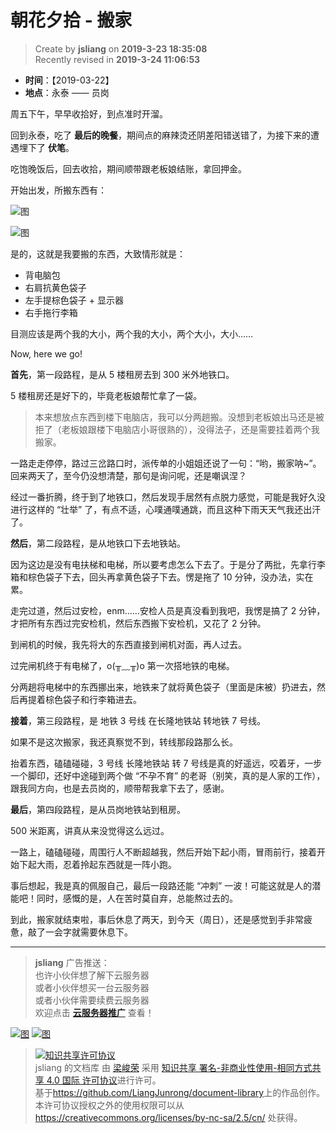 朝花夕拾 - 搬家
===

> Create by **jsliang** on **2019-3-23 18:35:08**  
> Recently revised in **2019-3-24 11:06:53**

* **时间**：【2019-03-22】
* **地点**：永泰 —— 员岗

周五下午，早早收拾好，到点准时开溜。

回到永泰，吃了 **最后的晚餐**，期间点的麻辣烫还阴差阳错送错了，为接下来的遭遇埋下了 **伏笔**。

吃饱晚饭后，回去收拾，期间顺带跟老板娘结账，拿回押金。

开始出发，所搬东西有：

![图](../../../public-repertory/img/other-monologue-2019-03-22-1.jpg)

![图](../../../public-repertory/img/other-monologue-2019-03-22-2.jpg)

是的，这就是我要搬的东西，大致情形就是：

* 背电脑包
* 右肩抗黄色袋子
* 左手提棕色袋子 + 显示器
* 右手拖行李箱

目测应该是两个我的大小，两个我的大小，两个大小，大小……

Now, here we go!

**首先**，第一段路程，是从 5 楼租房去到 300 米外地铁口。

5 楼租房还是好下的，毕竟老板娘帮忙拿了一袋。

> 本来想放点东西到楼下电脑店，我可以分两趟搬。没想到老板娘出马还是被拒了（老板娘跟楼下电脑店小哥很熟的），没得法子，还是需要挂着两个我搬家。

一路走走停停，路过三岔路口时，派传单的小姐姐还说了一句：“哟，搬家呐~”。回来两天了，至今仍没想清楚，那句是询问呢，还是嘲讽涅？

经过一番折腾，终于到了地铁口，然后发现手居然有点脱力感觉，可能是我好久没进行这样的 “壮举” 了，有点不适，心噗通噗通跳，而且这种下雨天天气我还出汗了。

**然后**，第二段路程，是从地铁口下去地铁站。

因为这边是没有电扶梯和电梯，所以要考虑怎么下去了。于是分了两批，先拿行李箱和棕色袋子下去，回头再拿黄色袋子下去。愣是拖了 10 分钟，没办法，实在累。

走完过道，然后过安检，enm......安检人员是真没看到我吧，我愣是搞了 2 分钟，才把所有东西过完安检机，然后东西搬下安检机，又花了 2 分钟。

到闸机的时候，我先将大的东西直接到闸机对面，再人过去。

过完闸机终于有电梯了，o(╥﹏╥)o 第一次搭地铁的电梯。

分两趟将电梯中的东西挪出来，地铁来了就将黄色袋子（里面是床被）扔进去，然后再提着棕色袋子和行李箱进去。

**接着**，第三段路程，是 地铁 3 号线 在长隆地铁站 转地铁 7 号线。

如果不是这次搬家，我还真察觉不到，转线那段路那么长。

抬着东西，磕磕碰碰，3 号线 长隆地铁站 转 7 号线是真的好遥远，咬着牙，一步一个脚印，还好中途碰到两个做 “不孕不育” 的老哥（别笑，真的是人家的工作），跟我同方向，也是去员岗的，顺带帮我拿下去了，感谢。

**最后**，第四段路程，是从员岗地铁站到租房。

500 米距离，讲真从来没觉得这么远过。

一路上，磕磕碰碰，周围行人不断超越我，然后开始下起小雨，冒雨前行，接着开始下起大雨，忍着拎起东西就是一阵小跑。

事后想起，我是真的佩服自己，最后一段路还能 “冲刺” 一波！可能这就是人的潜能吧！同时，感慨的是，人在苦时莫自弃，总能熬过去的。

到此，搬家就结束啦，事后休息了两天，到今天（周日），还是感觉到手非常疲惫，敲了一会字就需要休息下。

---

> **jsliang** 广告推送：  
> 也许小伙伴想了解下云服务器  
> 或者小伙伴想买一台云服务器  
> 或者小伙伴需要续费云服务器  
> 欢迎点击 **[云服务器推广](https://github.com/LiangJunrong/document-library/blob/master/other-library/Monologue/%E7%A8%B3%E9%A3%9F%E8%89%B0%E9%9A%BE.md)** 查看！

[![图](../../../public-repertory/img/z-small-seek-ali-3.jpg)](https://promotion.aliyun.com/ntms/act/qwbk.html?userCode=w7hismrh)
[![图](../../../public-repertory/img/z-small-seek-tencent-2.jpg)](https://cloud.tencent.com/redirect.php?redirect=1014&cps_key=49f647c99fce1a9f0b4e1eeb1be484c9&from=console)

> <a rel="license" href="http://creativecommons.org/licenses/by-nc-sa/4.0/"><img alt="知识共享许可协议" style="border-width:0" src="https://i.creativecommons.org/l/by-nc-sa/4.0/88x31.png" /></a><br /><span xmlns:dct="http://purl.org/dc/terms/" property="dct:title">jsliang 的文档库</span> 由 <a xmlns:cc="http://creativecommons.org/ns#" href="https://github.com/LiangJunrong/document-library" property="cc:attributionName" rel="cc:attributionURL">梁峻荣</a> 采用 <a rel="license" href="http://creativecommons.org/licenses/by-nc-sa/4.0/">知识共享 署名-非商业性使用-相同方式共享 4.0 国际 许可协议</a>进行许可。<br />基于<a xmlns:dct="http://purl.org/dc/terms/" href="https://github.com/LiangJunrong/document-library" rel="dct:source">https://github.com/LiangJunrong/document-library</a>上的作品创作。<br />本许可协议授权之外的使用权限可以从 <a xmlns:cc="http://creativecommons.org/ns#" href="https://creativecommons.org/licenses/by-nc-sa/2.5/cn/" rel="cc:morePermissions">https://creativecommons.org/licenses/by-nc-sa/2.5/cn/</a> 处获得。
